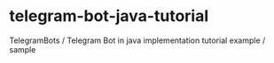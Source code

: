 # telegram-bot-java-tutorial
TelegramBots / Telegram Bot in java implementation tutorial example / sample
